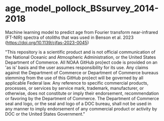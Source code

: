 # age_model_pollock_BSsurvey_2014-2018

Machine learning model to predict age from Fourier transform near-infrared (FT-NIR) spectra of 
otoliths that was used in Benson et al. 2023 (https://doi.org/10.1139/cjfas-2023-0045)

"This repository is a scientific product and is not official communication of the National Oceanic 
and Atmospheric Administration, or the United States Department of Commerce. All NOAA GitHub 
pro}ect code is provided on an 'as is' basis and the user assumes responsibility for its use. Any 
claims against the Department of Commerce or Department of Commerce bureaus stemming from the use 
of this GitHub pro}ect will be governed by all applicable Federal law. Any reference to specific 
commercial products, processes, or services by service mark, trademark, manufacturer, or otherwise, 
does not constitute or imply their endorsement, recommendation or favoring by the Department of 
Commerce. The Department of Commerce seal and logo, or the seal and logo of a DOC bureau, shall not 
be used in any manner to imply endorsement of any commercial product or activity by DOC or the 
United States Government."
